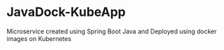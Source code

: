 # JavaDock-KubeApp
Microservice created using Spring Boot Java and Deployed using docker images on Kubernetes
